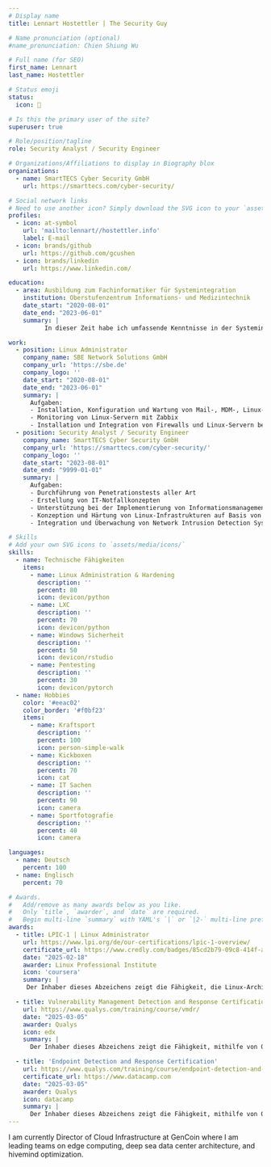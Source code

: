 ```yaml
---
# Display name
title: Lennart Hostettler | The Security Guy

# Name pronunciation (optional)
#name_pronunciation: Chien Shiung Wu

# Full name (for SEO)
first_name: Lennart
last_name: Hostettler

# Status emoji
status:
  icon: 🔐

# Is this the primary user of the site?
superuser: true

# Role/position/tagline
role: Security Analyst / Security Engineer

# Organizations/Affiliations to display in Biography blox
organizations:
  - name: SmartTECS Cyber Security GmbH
    url: https://smarttecs.com/cyber-security/

# Social network links
# Need to use another icon? Simply download the SVG icon to your `assets/media/icons/` folder.
profiles:
  - icon: at-symbol
    url: 'mailto:lennart//hostettler.info'
    label: E-mail
  - icon: brands/github
    url: https://github.com/gcushen
  - icon: brands/linkedin
    url: https://www.linkedin.com/

education:
  - area: Ausbildung zum Fachinformatiker für Systemintegration
    institution: Oberstufenzentrum Informations- und Medizintechnik
    date_start: "2020-08-01"
    date_end: "2023-06-01"
    summary: |
          In dieser Zeit habe ich umfassende Kenntnisse in der Systemintegration erworben, insbesondere in den Bereichen Netzwerkadministration, Betriebssysteme und IT-Sicherheit. Dabei konnte ich praktische Erfahrungen in der Installation und Wartung von Servern sowie in der Konfiguration von Arbeitsplätzen sammeln. Meine Aufgaben umfassten zudem die Analyse, Planung und Implementierung von IT-Systemen, die Fehlersuche und -behebung sowie die Dokumentation sämtlicher Systemumgebungen.

work:
  - position: Linux Administrator
    company_name: SBE Network Solutions GmbH
    company_url: 'https://sbe.de'
    company_logo: ''
    date_start: "2020-08-01"
    date_end: "2023-06-01"
    summary: |
      Aufgaben:
      - Installation, Konfiguration und Wartung von Mail-, MDM-, Linux-Servern
      - Monitoring von Linux-Servern mit Zabbix
      - Installation und Integration von Firewalls und Linux-Servern beim Kunden im Außendienst
  - position: Security Analyst / Security Engineer
    company_name: SmartTECS Cyber Security GmbH
    company_url: 'https://smarttecs.com/cyber-security/'
    company_logo: ''
    date_start: "2023-08-01"
    date_end: "9999-01-01"
    summary: |
      Aufgaben:
      - Durchführung von Penetrationstests aller Art
      - Erstellung von IT-Notfallkonzepten
      - Unterstützung bei der Implementierung von Informationsmanagementsystemen gemäß ISO 27001
      - Konzeption und Härtung von Linux-Infrastrukturen auf Basis von RHEL und Debian
      - Integration und Überwachung von Network Intrusion Detection Systemen (NIDS, AIDS, HIDS)

# Skills
# Add your own SVG icons to `assets/media/icons/`
skills:
  - name: Technische Fähigkeiten
    items:
      - name: Linux Administration & Hardening
        description: ''
        percent: 80
        icon: devicon/python
      - name: LXC
        description: ''
        percent: 70
        icon: devicon/python
      - name: Windows Sicherheit
        description: ''
        percent: 50
        icon: devicon/rstudio
      - name: Pentesting
        description: ''
        percent: 30
        icon: devicon/pytorch
  - name: Hobbies
    color: '#eeac02'
    color_border: '#f0bf23'
    items:
      - name: Kraftsport
        description: ''
        percent: 100
        icon: person-simple-walk
      - name: Kickboxen
        description: ''
        percent: 70
        icon: cat
      - name: IT Sachen
        description: ''
        percent: 90
        icon: camera
      - name: Sportfotografie
        description: ''
        percent: 40
        icon: camera

languages:
  - name: Deutsch
    percent: 100
  - name: Englisch
    percent: 70

# Awards.
#   Add/remove as many awards below as you like.
#   Only `title`, `awarder`, and `date` are required.
#   Begin multi-line `summary` with YAML's `|` or `|2-` multi-line prefix and indent 2 spaces below.
awards:
  - title: LPIC-1 | Linux Administrator
    url: https://www.lpi.org/de/our-certifications/lpic-1-overview/
    certificate_url: https://www.credly.com/badges/85cd2b79-09c8-414f-a6aa-c3d793fbdc2a
    date: "2025-02-18"
    awarder: Linux Professional Institute
    icon: 'coursera'
    summary: |
     Der Inhaber dieses Abzeichens zeigt die Fähigkeit, die Linux-Architektur zu verstehen, ein Linux-System zu installieren und zu warten (einschließlich X11 und Netzwerkeinrichtung), die Kommandozeile mit gängigen GNU- und Unix-Befehlen zu verwenden, Dateien, Berechtigungen und Systemsicherheit zu verwalten und grundlegende Wartungsaufgaben wie Benutzerunterstützung, Backups und Systemneustart durchzuführen.

  - title: Vulnerability Management Detection and Response Certification
    url: https://www.qualys.com/training/course/vmdr/
    date: "2025-03-05"
    awarder: Qualys
    icon: edx
    summary: |
      Der Inhaber dieses Abzeichens zeigt die Fähigkeit, mithilfe von Qualys-VMDR (Vulnerability Management, Detection and Response) Schwachstellen in IT-Umgebungen automatisiert zu erkennen, ihren Schweregrad zu beurteilen, angemessene Gegenmaßnahmen zu planen und umzusetzen sowie Berichte zu erstellen und Compliance-Anforderungen zu berücksichtigen.

  - title: 'Endpoint Detection and Response Certification'
    url: https://www.qualys.com/training/course/endpoint-detection-and-response/
    certificate_url: https://www.datacamp.com
    date: "2025-03-05"
    awarder: Qualys
    icon: datacamp
    summary: |
      Der Inhaber dieses Abzeichens zeigt die Fähigkeit, mithilfe von Qualys Endpoint Detection and Response (EDR) Endpunkte kontinuierlich zu überwachen, potenzielle Bedrohungen zu erkennen, geeignete Gegenmaßnahmen einzuleiten sowie Sicherheitsvorfälle zu untersuchen und zu berichten, um eine ganzheitliche Absicherung der IT-Umgebung sicherzustellen.
---
```


I am currently Director of Cloud Infrastructure at GenCoin where I am leading teams on edge computing, deep sea data center architecture, and hivemind optimization.
